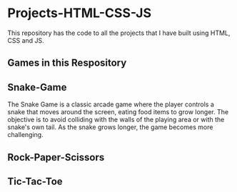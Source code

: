 # Projects-HTML-CSS-JS
This repository has the code to all the projects that I have built using HTML, CSS and JS.

<h2>Games in this Respository</h2>
<h2>Snake-Game</h2>
<p>The Snake Game is a classic arcade game where the player controls a snake that moves around the screen, eating food items to grow longer. 
The objective is to avoid colliding with the walls of the playing area or with the snake's own tail. As the snake grows longer, the game becomes more challenging.</p>
<h2>Rock-Paper-Scissors</h2>
<h2>Tic-Tac-Toe</h2>
